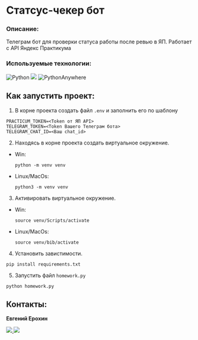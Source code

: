 # Статсус-чекер бот
### Описание:
Телеграм бот для проверки статуса работы после ревью в ЯП. Работает с API Яндекс Практикума

### Используемые технологии:
![Python](https://img.shields.io/badge/python-3670A0?style=for-the-badge&logo=python&logoColor=ffdd54)
<img src="https://img.shields.io/badge/Python_Telegram_Bot-blue?style=for-the-badge&logo=python telegram bot&logoColor=green"/>
![PythonAnywhere](https://img.shields.io/badge/pythonanywhere-%232F9FD7.svg?style=for-the-badge&logo=pythonanywhere&logoColor=151515)
## Как запустить проект:
1. В корне проекта создать файл `.env` и заполнить его по шаблону
```
PRACTICUM_TOKEN=<Token от ЯП API> 
TELEGRAM_TOKEN=<Token Вашего Телеграм бота> 
TELEGRAM_CHAT_ID=<Ваш chat_id>
```
2. Находясь в корне проекта создать виртуальное окружение.
- Win:
  ```
  python -m venv venv
  ```
- Linux/MacOs:
  ```
  python3 -m venv venv
  ```
3. Активировать виртуальное окружение.
- Win:
  ```
  source venv/Scripts/activate
  ```
- Linux/MacOs:
  ```
  source venv/bib/activate
  ```
4. Установить завистимости.
```
pip install requirements.txt
```
5. Запустить файл `homework.py`
```
python homework.py
```
## Контакты:
**Евгений Ерохин**
<br>

<a href="https://t.me/juandart" target="_blank">
<img src=https://img.shields.io/badge/Telegram-2CA5E0?style=for-the-badge&logo=telegram&logoColor=white />
</a>
<a href="mailto:evgeniierokhin@proton.me?">
<img src=https://img.shields.io/badge/ProtonMail-8B89CC?style=for-the-badge&logo=protonmail&logoColor=white />
</a>
